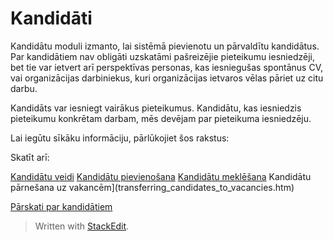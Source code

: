 # Kandidāti

Kandidātu moduli izmanto, lai sistēmā pievienotu un pārvaldītu kandidātus. Par kandidātiem nav obligāti uzskatāmi pašreizējie pieteikumu iesniedzēji, bet tie var ietvert arī perspektīvas personas, kas iesniegušas spontānus CV, vai organizācijas darbiniekus, kuri organizācijas ietvaros vēlas pāriet uz citu darbu.

Kandidāts var iesniegt vairākus pieteikumus. Kandidātu, kas iesniedzis pieteikumu konkrētam darbam, mēs devējam par pieteikuma iesniedzēju.

Lai iegūtu sīkāku informāciju, pārlūkojiet šos rakstus:

Skatīt arī:

[Kandidātu veidi](candidate_types.htm)
[Kandidātu pievienošana](adding_candidates.htm)
[Kandidātu meklēšana](searching_for_candidates.htm)
Kandidātu pārnešana uz vakancēm](transferring_candidates_to_vacancies.htm)

[Pārskati par kandidātiem](reporting_on_candidates.htm)


> Written with [StackEdit](https://stackedit.io/).
<!--stackedit_data:
eyJoaXN0b3J5IjpbLTIwNjQwMzQyMzFdfQ==
-->